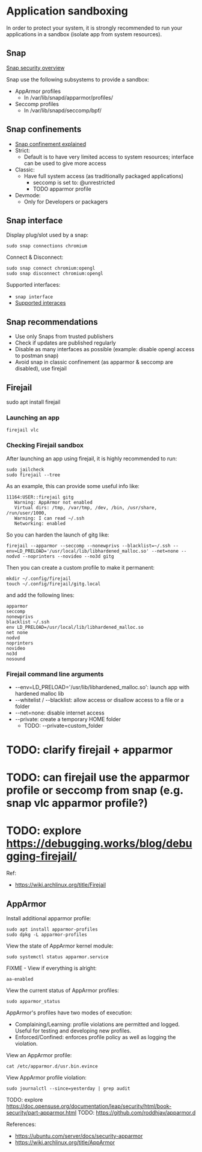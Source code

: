 # Application sandboxing

In order to protect your system, it is strongly recommended to run your applications in a sandbox (isolate app from system resources).

## Snap

[Snap security overview](https://github.com/snapcore/snapd/wiki/snap-confine-Overview)

Snap use the following subsystems to provide a sandbox:
* AppArmor profiles
  * In /var/lib/snapd/apparmor/profiles/
* Seccomp profiles
  * In /var/lib/snapd/seccomp/bpf/

## Snap confinements

* [Snap confinement explained](https://snapcraft.io/blog/demystifying-snap-confinement)
* Strict:
  * Default is to have very limited access to system resources; interface can be used to give more access
* Classic:
  * Have full system access (as traditionally packaged applications)
    * seccomp is set to: @unrestricted
    * TODO apparmor profile
* Devmode:
  * Only for Developers or packagers

## Snap interface

Display plug/slot used by a snap:

```shell
sudo snap connections chromium
```

Connect & Disconnect:

```commandline
sudo snap connect chromium:opengl
sudo snap disconnect chromium:opengl
```

Supported interfaces:
* ```snap interface```
* [Supported interaces](https://snapcraft.io/docs/supported-interfaces)

## Snap recommendations

* Use only Snaps from trusted publishers 
* Check if updates are published regularly
* Disable as many interfaces as possible (example: disable opengl access to postman snap)
* Avoid snap in classic confinement (as apparmor & seccomp are disabled), use firejail

## Firejail

sudo apt install firejail

### Launching an app

```shell
firejail vlc
```

### Checking Firejail sandbox

After launching an app using firejail, it is highly recommended to run:

```commandline
sudo jailcheck
sudo firejail --tree
```

As an example, this can provide some useful info like:

```
11164:USER::firejail gitg
   Warning: AppArmor not enabled
   Virtual dirs: /tmp, /var/tmp, /dev, /bin, /usr/share, /run/user/1000,
   Warning: I can read ~/.ssh
   Networking: enabled
```

So you can harden the launch of gitg like:

```commandline
firejail --apparmor --seccomp --nonewprivs --blacklist=~/.ssh --env=LD_PRELOAD='/usr/local/lib/libhardened_malloc.so' --net=none --nodvd --noprinters --novideo --no3d gitg
```

Then you can create a custom profile to make it permanent:


```commandline
mkdir ~/.config/firejail
touch ~/.config/firejail/gitg.local
```

and add the following lines:

```firejail
apparmor
seccomp
nonewprivs
blacklist ~/.ssh
env LD_PRELOAD=/usr/local/lib/libhardened_malloc.so
net none
nodvd
noprinters
novideo
no3d
nosound
```

### Firejail command line arguments

* --env=LD_PRELOAD='/usr/lib/libhardened_malloc.so': launch app with hardened malloc lib
* --whitelist / --blacklist: allow access or disallow access to a file or a folder
* --net=none: disable internet access
* --private: create a temporary HOME folder
  * TODO: --private=custom_folder

# TODO: clarify firejail + apparmor
# TODO: can firejail use the apparmor profile or seccomp from snap (e.g. snap vlc apparmor profile?)
# TODO: explore https://debugging.works/blog/debugging-firejail/

Ref:
* https://wiki.archlinux.org/title/Firejail

## AppArmor

Install additional apparmor profile:

```shell
sudo apt install apparmor-profiles
sudo dpkg -L apparmor-profiles
```

View the state of AppArmor kernel module:

```shell
sudo systemctl status apparmor.service
```

FIXME - View if everything is alright:

```shell
aa-enabled
```

View the current status of AppArmor profiles:

```shell
sudo apparmor_status
```

AppArmor's profiles have two modes of execution:

* Complaining/Learning: profile violations are permitted and logged. Useful for testing and developing new profiles.
* Enforced/Confined: enforces profile policy as well as logging the violation.

View an AppArmor profile:

```shell
cat /etc/apparmor.d/usr.bin.evince
```

View AppArmor profile violation:

```shell
sudo journalctl --since=yesterday | grep audit
```

TODO: explore https://doc.opensuse.org/documentation/leap/security/html/book-security/part-apparmor.html
TODO: https://github.com/roddhjav/apparmor.d

References:
* https://ubuntu.com/server/docs/security-apparmor
* https://wiki.archlinux.org/title/AppArmor
